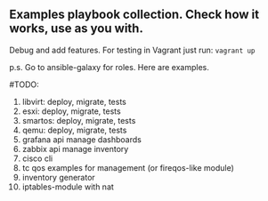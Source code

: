 ## Examples playbook collection. Check how it works, use as you with.
Debug and add features. For testing in Vagrant just run: `vagrant up`

p.s. Go to ansible-galaxy for roles. Here are examples.

#TODO:
1) libvirt: deploy, migrate, tests
2) esxi: deploy, migrate, tests
3) smartos: deploy, migrate, tests
4) qemu: deploy, migrate, tests
5) grafana api manage dashboards
6) zabbix api manage inventory
7) cisco cli
8) tc qos examples for management (or fireqos-like module)
9) inventory generator
10) iptables-module with nat
